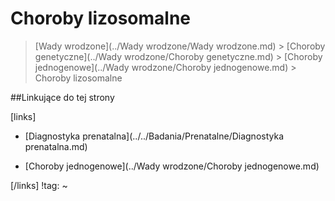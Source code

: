 # Choroby lizosomalne

> [Wady wrodzone](../Wady wrodzone/Wady wrodzone.md) > [Choroby genetyczne](../Wady wrodzone/Choroby genetyczne.md) > [Choroby jednogenowe](../Wady wrodzone/Choroby jednogenowe.md) > Choroby lizosomalne





##Linkujące do tej strony

[links]

- [Diagnostyka prenatalna](../../Badania/Prenatalne/Diagnostyka prenatalna.md)

- [Choroby jednogenowe](../Wady wrodzone/Choroby jednogenowe.md)


[/links]
!tag:
~

